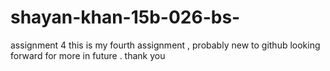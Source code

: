 # shayan-khan-15b-026-bs-
assignment 4
this is my fourth assignment , probably new to github looking forward for more in future .
thank you 
